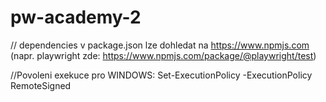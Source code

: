 # pw-academy-2

// dependencies v package.json lze dohledat na https://www.npmjs.com (napr. playwright zde: https://www.npmjs.com/package/@playwright/test)

//Povoleni exekuce pro WINDOWS: Set-ExecutionPolicy -ExecutionPolicy RemoteSigned